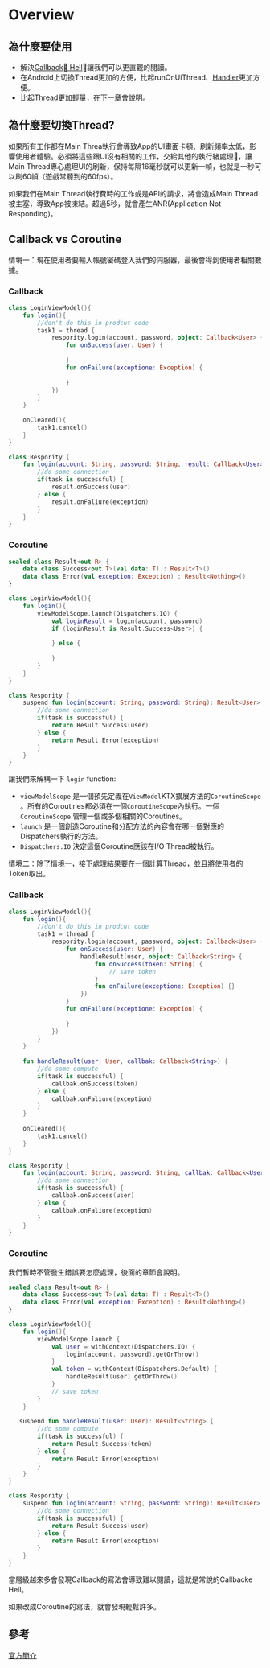 # Overview

## 為什麼要使用

* 解決[Callback Hell](http://callbackhell.com/)，讓我們可以更直觀的閱讀。
* 在Android上切換Thread更加的方便，比起runOnUiThread、[Handler](http://givemepass-blog.logdown.com/posts/296606-how-to-use-a-handler)更加方便。
* 比起Thread更加輕量，在下一章會說明。

## 為什麼要切換Thread?

如果所有工作都在Main Threa執行會導致App的UI畫面卡頓、刷新頻率太低，影響使用者體驗。必須將這些跟UI沒有相關的工作，交給其他的執行緒處理，讓Main Thread專心處理UI的刷新，保持每隔16毫秒就可以更新一幀，也就是一秒可以刷60幀（遊戲常聽到的60fps）。

如果我們在Main Thread執行費時的工作或是API的請求，將會造成Main Thread被主塞，導致App被凍結。超過5秒，就會產生ANR\(Application Not Responding\)。

## Callback vs Coroutine

情境一：現在使用者要輸入帳號密碼登入我們的伺服器，最後會得到使用者相關數據。

### Callback

```kotlin
class LoginViewModel(){
    fun login(){
        //don't do this in prodcut code
        task1 = thread {
            respority.login(account, password, object: Callback<User> {
                fun onSuccess(user: User) {
                
                }
                fun onFailure(exceptione: Exception) {
                
                }
            })
        }
    }
    
    onCleared(){
        task1.cancel()
    }
}

class Respority {
    fun login(account: String, password: String, result: Callback<User>) {
        //do some connection
        if(task is successful) {
            result.onSuccess(user)
        } else {
            result.onFaliure(exception)
        }
    }
}
```

### Coroutine

```kotlin
sealed class Result<out R> {
    data class Success<out T>(val data: T) : Result<T>()
    data class Error(val exception: Exception) : Result<Nothing>()
}

class LoginViewModel(){
    fun login(){
        viewModelScope.launch(Dispatchers.IO) {
            val loginResult = login(account, password)
            if (loginResult is Result.Success<User>) {
            
            } else {
            
            }
        }
    }
}

class Respority {
    suspend fun login(account: String, password: String): Result<User> {
        //do some connection
        if(task is successful) {
            return Result.Success(user)
        } else {
            return Result.Error(exception)
        }
    }
}
```

讓我們來解構一下 `login` function:

* `viewModelScope` 是一個預先定義在`ViewModel`KTX擴展方法的`CoroutineScope` 。所有的Coroutines都必須在一個`CoroutineScope`內執行。一個`CoroutineScope` 管理一個或多個相關的Coroutines。
* `launch` 是一個創造Coroutine和分配方法的內容會在哪一個對應的Dispatchers執行的方法。
* `Dispatchers.IO` 決定這個Coroutine應該在I/O Thread被執行。

情境二：除了情境一，接下處理結果要在一個計算Thread，並且將使用者的Token取出。

### Callback

```kotlin
class LoginViewModel(){
    fun login(){
        //don't do this in prodcut code
        task1 = thread {
            respority.login(account, password, object: Callback<User> {
                fun onSuccess(user: User) {
                    handleResult(user, object: Callback<String> {
                        fun onSuccess(token: String) {
                            // save token
                        }
                        fun onFailure(exceptione: Exception) {}
                    })
                }
                fun onFailure(exceptione: Exception) {
                
                }
            })
        }
    }
    
    fun handleResult(user: User, callbak: Callback<String>) {
        //do some compute
        if(task is successful) {
            callbak.onSuccess(token)
        } else {
            callbak.onFaliure(exception)
        }
    }
    
    onCleared(){
        task1.cancel()
    }
}

class Respority {
    fun login(account: String, password: String, callbak: Callback<User>) {
        //do some connection
        if(task is successful) {
            callbak.onSuccess(user)
        } else {
            callbak.onFaliure(exception)
        }
    }
}
```

### Coroutine

我們暫時不管發生錯誤要怎麼處理，後面的章節會說明。

```kotlin
sealed class Result<out R> {
    data class Success<out T>(val data: T) : Result<T>()
    data class Error(val exception: Exception) : Result<Nothing>()
}

class LoginViewModel(){
    fun login(){
        viewModelScope.launch {
            val user = withContext(Dispatchers.IO) {
                login(account, password).getOrThrow()
            }
            val token = withContext(Dispatchers.Default) {
                handleResult(user).getOrThrow()
            }
            // save token
        }
    }
    
   suspend fun handleResult(user: User): Result<String> {
        //do some compute
        if(task is successful) {
            return Result.Success(token)
        } else {
            return Result.Error(exception)
        }
    }
}

class Respority {
    suspend fun login(account: String, password: String): Result<User> {
        //do some connection
        if(task is successful) {
            return Result.Success(user)
        } else {
            return Result.Error(exception)
        }
    }
}
```

當層級越來多會發現Callback的寫法會導致難以閱讀，這就是常說的Callbacke Hell。

如果改成Coroutine的寫法，就會發現輕鬆許多。

## 參考

[官方簡介](https://developer.android.com/kotlin/coroutines)

